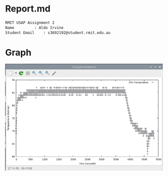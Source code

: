 # Report.md

```
RMIT USAP Assignment 2
Name		 : Aldo Irvine
Student Email	 : s3692192@student.rmit.edu.au

```

# Graph 
![repo_images](https://github.com/AldoIrvine111/usapA3/blob/master/documentation/Graph.PNG)
